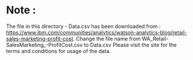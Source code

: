 # Note : 

The file in this directory - Data.csv has been downloaded from :
https://www.ibm.com/communities/analytics/watson-analytics-blog/retail-sales-marketing-profit-cost. 
Change the file name from WA_Retail-SalesMarketing_-ProfitCost.csv to Data.csv
Please visit the site for the terms and conditions for usage of the data.
